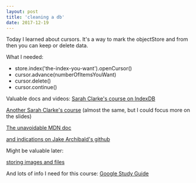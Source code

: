 ```yaml
---
layout: post
title: 'cleaning a db'
date: 2017-12-19
---
```


Today I learned about cursors. It's a way to mark the objectStore and from then you can keep or delete data. 

What I needed: 
* store.index('the-index-you-want').openCursor()
* cursor.advance(numberOfItemsYouWant)
* cursor.delete()
* cursor.continue()

Valuable docs and videos:
[Sarah Clarke's course on IndexDB](https://youtu.be/_idFGKbYzqU)

[Another Sarah Clarke's course](https://youtu.be/vCumk1sXHcY) (almost the same, but I could focus more on the slides)

[The unavoidable MDN doc](https://developer.mozilla.org/en-US/docs/Web/API/IndexedDB_API/Using_IndexedDB)

[and indications on Jake Archibald's github](https://github.com/jakearchibald/idb)

Might be valuable later:

[storing images and files](https://hacks.mozilla.org/2012/02/storing-images-and-files-in-indexeddb/)

And lots of info I need for this course:
[Google Study Guide](https://developers.google.com/training/certification/mobile-web-specialist/StudyGuide_MobileWebSpecialist.pdf)
